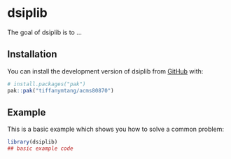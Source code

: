 
# dsiplib

<!-- badges: start -->
<!-- badges: end -->

The goal of dsiplib is to ...

## Installation

You can install the development version of dsiplib from [GitHub](https://github.com/) with:

``` r
# install.packages("pak")
pak::pak("tiffanymtang/acms80870")
```

## Example

This is a basic example which shows you how to solve a common problem:

``` r
library(dsiplib)
## basic example code
```

